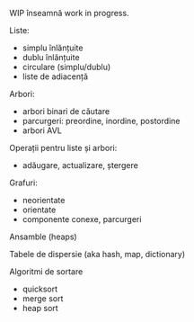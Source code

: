 WIP înseamnă work in progress.

Liste:
- simplu înlănțuite
- dublu înlănțuite
- circulare (simplu/dublu)
- liste de adiacență

Arbori:
- arbori binari de căutare
- parcurgeri: preordine, inordine, postordine
- arbori AVL

Operații pentru liste și arbori:
- adăugare, actualizare, ștergere

Grafuri:
- neorientate
- orientate
- componente conexe, parcurgeri

Ansamble (heaps)

Tabele de dispersie (aka hash, map, dictionary)

Algoritmi de sortare
- quicksort
- merge sort
- heap sort

